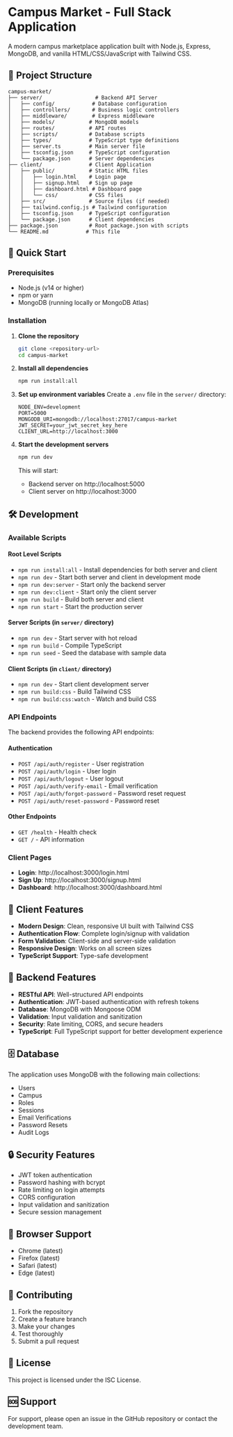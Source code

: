 # Campus Market - Full Stack Application

A modern campus marketplace application built with Node.js, Express, MongoDB, and vanilla HTML/CSS/JavaScript with Tailwind CSS.

## 📁 Project Structure

```
campus-market/
├── server/                 # Backend API Server
│   ├── config/            # Database configuration
│   ├── controllers/       # Business logic controllers
│   ├── middleware/        # Express middleware
│   ├── models/           # MongoDB models
│   ├── routes/           # API routes
│   ├── scripts/          # Database scripts
│   ├── types/            # TypeScript type definitions
│   ├── server.ts         # Main server file
│   ├── tsconfig.json     # TypeScript configuration
│   └── package.json      # Server dependencies
├── client/               # Client Application
│   ├── public/           # Static HTML files
│   │   ├── login.html    # Login page
│   │   ├── signup.html   # Sign up page
│   │   ├── dashboard.html # Dashboard page
│   │   └── css/          # CSS files
│   ├── src/              # Source files (if needed)
│   ├── tailwind.config.js # Tailwind configuration
│   ├── tsconfig.json     # TypeScript configuration
│   └── package.json      # Client dependencies
├── package.json          # Root package.json with scripts
└── README.md            # This file
```

## 🚀 Quick Start

### Prerequisites
- Node.js (v14 or higher)
- npm or yarn
- MongoDB (running locally or MongoDB Atlas)

### Installation

1. **Clone the repository**
   ```bash
   git clone <repository-url>
   cd campus-market
   ```

2. **Install all dependencies**
   ```bash
   npm run install:all
   ```

3. **Set up environment variables**
   Create a `.env` file in the `server/` directory:
   ```env
   NODE_ENV=development
   PORT=5000
   MONGODB_URI=mongodb://localhost:27017/campus-market
   JWT_SECRET=your_jwt_secret_key_here
   CLIENT_URL=http://localhost:3000
   ```

4. **Start the development servers**
   ```bash
   npm run dev
   ```

   This will start:
   - Backend server on http://localhost:5000
   - Client server on http://localhost:3000

## 🛠️ Development

### Available Scripts

#### Root Level Scripts
- `npm run install:all` - Install dependencies for both server and client
- `npm run dev` - Start both server and client in development mode
- `npm run dev:server` - Start only the backend server
- `npm run dev:client` - Start only the client server
- `npm run build` - Build both server and client
- `npm run start` - Start the production server

#### Server Scripts (in `server/` directory)
- `npm run dev` - Start server with hot reload
- `npm run build` - Compile TypeScript
- `npm run seed` - Seed the database with sample data

#### Client Scripts (in `client/` directory)
- `npm run dev` - Start client development server
- `npm run build:css` - Build Tailwind CSS
- `npm run build:css:watch` - Watch and build CSS

### API Endpoints

The backend provides the following API endpoints:

#### Authentication
- `POST /api/auth/register` - User registration
- `POST /api/auth/login` - User login
- `POST /api/auth/logout` - User logout
- `POST /api/auth/verify-email` - Email verification
- `POST /api/auth/forgot-password` - Password reset request
- `POST /api/auth/reset-password` - Password reset

#### Other Endpoints
- `GET /health` - Health check
- `GET /` - API information

### Client Pages

- **Login**: http://localhost:3000/login.html
- **Sign Up**: http://localhost:3000/signup.html
- **Dashboard**: http://localhost:3000/dashboard.html

## 🎨 Client Features

- **Modern Design**: Clean, responsive UI built with Tailwind CSS
- **Authentication Flow**: Complete login/signup with validation
- **Form Validation**: Client-side and server-side validation
- **Responsive Design**: Works on all screen sizes
- **TypeScript Support**: Type-safe development

## 🔧 Backend Features

- **RESTful API**: Well-structured API endpoints
- **Authentication**: JWT-based authentication with refresh tokens
- **Database**: MongoDB with Mongoose ODM
- **Validation**: Input validation and sanitization
- **Security**: Rate limiting, CORS, and secure headers
- **TypeScript**: Full TypeScript support for better development experience

## 🗄️ Database

The application uses MongoDB with the following main collections:
- Users
- Campus
- Roles
- Sessions
- Email Verifications
- Password Resets
- Audit Logs

## 🔒 Security Features

- JWT token authentication
- Password hashing with bcrypt
- Rate limiting on login attempts
- CORS configuration
- Input validation and sanitization
- Secure session management

## 📱 Browser Support

- Chrome (latest)
- Firefox (latest)
- Safari (latest)
- Edge (latest)

## 🤝 Contributing

1. Fork the repository
2. Create a feature branch
3. Make your changes
4. Test thoroughly
5. Submit a pull request

## 📄 License

This project is licensed under the ISC License.

## 🆘 Support

For support, please open an issue in the GitHub repository or contact the development team.